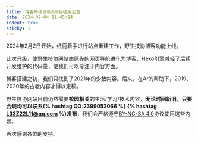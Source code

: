 ```yaml
---
title: 博客升级说明&投稿征集公告
date: 2024-02-04 11:45:14
indent: true
sticky: 1
---
```


2024年2月2日开始，纸鹿着手进行站点重建工作，<span class="font-sht">野生技协</span>博客功能上线。

此次升级，使<span class="font-sht">野生技协</span>网站由原先的网页导航进化为博客，Hexo引擎减轻了后续开发维护的代码量，使我们可以专注于内容方面。

博客搭建之初，我们只找到了2021年的少数内容。后来，在Ar的帮助下，2019、2020年的古老内容才得以定稿。

<span class="font-sht">野生技协</span>网站目前仍然需要**校园相关**的生活/学习/技术内容，**无论时间新旧，只要合规均可以联系{% hashtag QQ:2399052066 %} {% hashtag L33Z22L11@qq.com %}发布**，我们会严格遵守[<i class='fa-brands fa-creative-commons'></i>BY-NC-SA 4.0](https://creativecommons.org/licenses/by-nc-sa/4.0/)协议使用这些内容。

再次感谢各位的支持。
